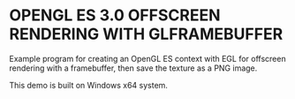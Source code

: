 OPENGL ES 3.0 OFFSCREEN RENDERING WITH GLFRAMEBUFFER
====================

Example program for creating an OpenGL ES context with EGL for offscreen rendering with a framebuffer, then save the texture as a PNG image.

This demo is built on Windows x64 system.
